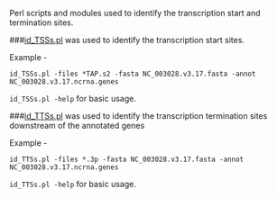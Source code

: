 Perl scripts and modules used to identify the transcription start and termination sites.


###[id_TSSs.pl](https://github.com/nikhilram/T4pipeline/blob/master/scripts/id_TSSs.pl) was used to identify the transcription start sites.    

Example -
```
id_TSSs.pl -files *TAP.s2 -fasta NC_003028.v3.17.fasta -annot NC_003028.v3.17.ncrna.genes
```
```id_TSSs.pl -help``` for basic usage. 



###[id_TTSs.pl](https://github.com/nikhilram/T4pipeline/blob/master/scripts/id_TTSs.pl) was used to identify the transcription termination sites downstream of the annotated genes

Example -
```
id_TTSs.pl -files *.3p -fasta NC_003028.v3.17.fasta -annot NC_003028.v3.17.ncrna.genes
```
```id_TTSs.pl -help``` for basic usage. 
